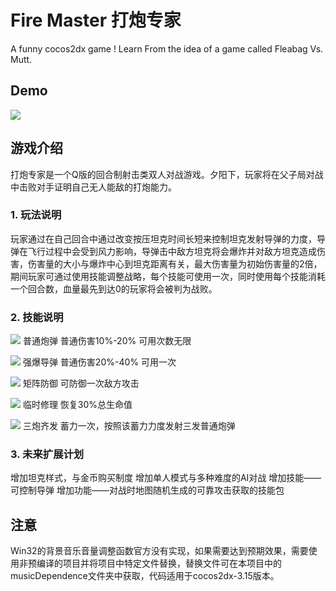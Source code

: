 # Fire Master 打炮专家
A funny cocos2dx game ! Learn From the idea of a game called Fleabag Vs. Mutt.

## Demo
![](https://raw.githubusercontent.com/mgsweet/FireMaster/master/project_images/Demonew.png)

## 游戏介绍
打炮专家是一个Q版的回合制射击类双人对战游戏。夕阳下，玩家将在父子局对战中击败对手证明自己无人能敌的打炮能力。

### 1. 玩法说明
玩家通过在自己回合中通过改变按压坦克时间长短来控制坦克发射导弹的力度，导弹在飞行过程中会受到风力影响，导弹击中敌方坦克将会爆炸并对敌方坦克造成伤害，伤害量的大小与爆炸中心到坦克距离有关，最大伤害量为初始伤害量的2倍，期间玩家可通过使用技能调整战略，每个技能可使用一次，同时使用每个技能消耗一个回合数，血量最先到达0的玩家将会被判为战败。
### 2. 技能说明
![](https://raw.githubusercontent.com/mgsweet/FireMaster/master/project_images/bullet.png)
普通炮弹 普通伤害10%-20% 可用次数无限

![](https://raw.githubusercontent.com/mgsweet/FireMaster/master/project_images/powerBullet.png)
强爆导弹 普通伤害20%-40%  可用一次

![](https://raw.githubusercontent.com/mgsweet/FireMaster/master/project_images/defenceUI.png)
矩阵防御 可防御一次敌方攻击

![](https://raw.githubusercontent.com/mgsweet/FireMaster/master/project_images/fixUI.png)
临时修理 恢复30%总生命值

![](https://raw.githubusercontent.com/mgsweet/FireMaster/master/project_images/tribbleAttackUI.png)
三炮齐发 蓄力一次，按照该蓄力力度发射三发普通炮弹
### 3. 未来扩展计划
增加坦克样式，与金币购买制度
增加单人模式与多种难度的AI对战
增加技能——可控制导弹
增加功能——对战时地图随机生成的可靠攻击获取的技能包

## 注意
Win32的背景音乐音量调整函数官方没有实现，如果需要达到预期效果，需要使用非预编译的项目并将项目中特定文件替换，替换文件可在本项目中的musicDependence文件夹中获取，代码适用于cocos2dx-3.15版本。
